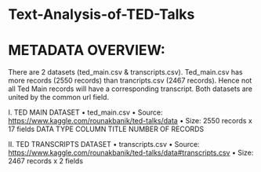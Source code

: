 # Text-Analysis-of-TED-Talks

# METADATA OVERVIEW: 
There are 2 datasets (ted_main.csv & transcripts.csv).
      Ted_main.csv has more records (2550 records) than trancripts.csv (2467 records). Hence not all Ted Main records will have a corresponding transcript.
      Both datasets are united by the common url field.

I. TED MAIN DATASET
• ted_main.csv
• Source: https://www.kaggle.com/rounakbanik/ted-talks/data
• Size: 2550 records x 17 fields DATA TYPE COLUMN TITLE NUMBER OF RECORDS

II. TED TRANSCRIPTS DATASET
• transcripts.csv
• Source: https://www.kaggle.com/rounakbanik/ted-talks/data#transcripts.csv
• Size: 2467 records x 2 fields

